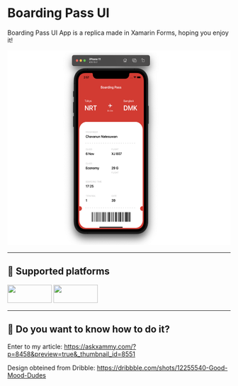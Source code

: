 # Boarding Pass UI

<p>Boarding Pass UI App is a replica made in Xamarin Forms, hoping you enjoy it!</p>

<p align="center">
<img src="https://github.com/LeomarisReyes/BoardingPassUI/blob/main/Images/MainImageBoardingPass.png" height="440" width="520" title="BoardingPassUI"/>
</p>

<hr />

## 📱  Supported platforms
<a target="_blank"><img src="https://img.shields.io/badge/-Android-%239fc137" height="41" width="100"></a>
<a target="_blank"><img src="https://img.shields.io/badge/-iOS-%23f8f8f8" height="41" width="100"></a>

<hr />

## 📒  Do you want to know how to do it?
<p> Enter to my article: <a href="https://askxammy.com/?p=8458&preview=true&_thumbnail_id=8551" Target="_blank">https://askxammy.com/?p=8458&preview=true&_thumbnail_id=8551</a></p>
<p> Design obteined from Dribble:  <a href="https://dribbble.com/shots/12255540-Good-Mood-Dudes" Target="_blank">https://dribbble.com/shots/12255540-Good-Mood-Dudes</a></p>

